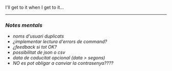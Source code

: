 I'll get to it when I get to it...

---

### *Notes mentals*

- *noms d'usuari duplicats*
- *¿implementar lectura d'errors de command?*
- *¿feedback si tot OK?*
- *possibilitat de json o csv*
- *data de caducitat opcional (data > segons)*
- *NO es pot obligar a canviar la contrasenya????*
